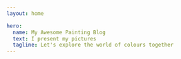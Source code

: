 ```yaml
---
layout: home

hero:
  name: My Awesome Painting Blog
  text: I present my pictures
  tagline: Let's explore the world of colours together
---
```

<script setup>
  
  import ArticleCard from "../.vitepress/theme/components/ArticleCard.vue"

  const cards = [
    {
        title: 'Bárnai templom',
        description: 'Welcome to my art blog! Here I share my paintings, creative insights, and thoughts on art.',
        image: '/blog/images/temple.jpg',
        author: 'HadikP',
        date: '2024-12-11',
        path: '/blog/en/article-1'
    },
    {
        title: 'Bárnai templom',
        description: 'Welcome to my art blog! Here I share my paintings, creative insights, and thoughts on art.',
        image: '/blog/images/temple.jpg',
        author: 'HadikP',
        date: '2024-12-11',
        path: '/blog/en/article-1'
    } ]
    
  /* const supportedLanguages = ['en', 'hu', 'de']
  const defaultLanguage = 'en'

  //böngésző nyelvének lekérése
  const browserLanguage = navigator.language.split('-')[0]; // Csak a nyelvkód kell (pl. "en")
  const selectedLanguage = supportedLanguages.includes(browserLanguage) ? browserLanguage  : defaultLanguage
  console.log(browserLanguage)
  // Átirányítás, ha nem a megfelelő nyelvi útvonalon vagy
if (!window.location.pathname.startsWith(`/${selectedLanguage}/`)) {
  window.location.href = `/${selectedLanguage}/` + window.location.pathname.slice(1);
} */

</script>

<ArticleCard :cards="cards" />



